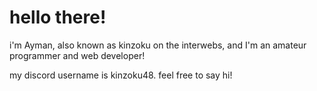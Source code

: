 # hello there!
i'm Ayman, also known as kinzoku on the interwebs, and I'm an amateur programmer and web developer!

my discord username is kinzoku48. feel free to say hi!
